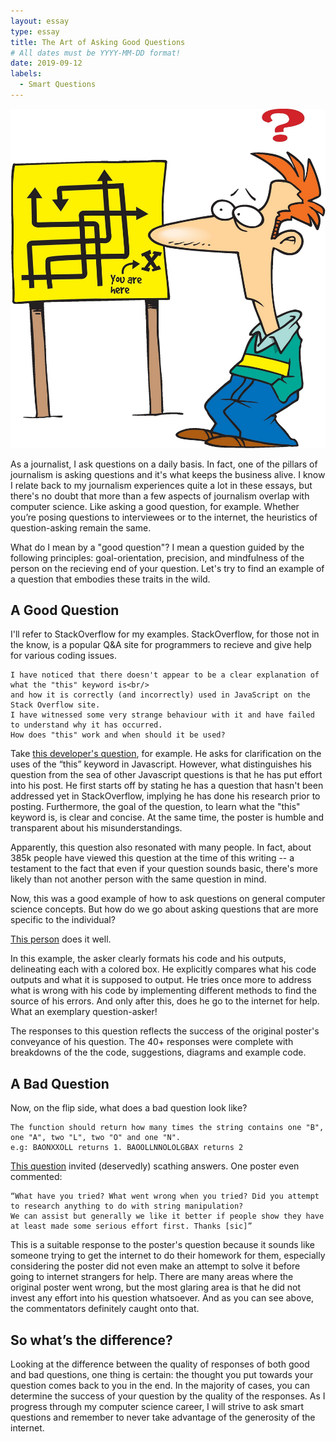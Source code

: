 ```yaml
---
layout: essay
type: essay
title: The Art of Asking Good Questions
# All dates must be YYYY-MM-DD format!
date: 2019-09-12
labels:
  - Smart Questions
---
```

<img class="ui medium left floated image" src="../images/Confused-Student-Clipart.jpg">

As a journalist, I ask questions on a daily basis. In fact, one of the pillars of journalism is asking questions and it's what keeps the business alive. I know I relate back to my journalism experiences quite a lot in these essays, but there's no doubt that more than a few aspects of journalism overlap with computer science. Like asking a good question, for example. Whether you’re posing questions to interviewees or to the internet, the heuristics of question-asking remain the same. 

What do I mean by a "good question"? I mean a question guided by the following principles: goal-orientation, precision, and mindfulness of the person on the recieving end of your question. Let's try to find an example of a question that embodies these traits in the wild.

## A Good Question 
I'll refer to StackOverflow for my examples. StackOverflow, for those not in the know, is a popular Q&A site for programmers to recieve and give help for various coding issues.

```
I have noticed that there doesn't appear to be a clear explanation of what the "this" keyword is<br/>
and how it is correctly (and incorrectly) used in JavaScript on the Stack Overflow site.
I have witnessed some very strange behaviour with it and have failed to understand why it has occurred.
How does "this" work and when should it be used?
```
Take <a href="https://stackoverflow.com/questions/3127429/how-does-the-this-keyword-work">this developer's question</a>, for example. He asks for clarification on the uses of the “this” keyword in Javascript. However, what distinguishes his question from the sea of other Javascript questions is that he has put effort into his post. He first starts off by stating he has a question that hasn't been addressed yet in StackOverflow, implying he has done his research prior to posting. Furthermore, the goal of the question, to learn what the "this" keyword is, is clear and concise. At the same time, the poster is humble and transparent about his misunderstandings.

Apparently, this question also resonated with many people. In fact, about 385k people have viewed this question at the time of this writing -- a testament to the fact that even if your question sounds basic, there's more likely than not another person with the same question in mind.

Now, this was a good example of how to ask questions on general computer science concepts. But how do we go about asking questions that are more specific to the individual?

<a href="https://stackoverflow.com/questions/750486/javascript-closure-inside-loops-simple-practical-example">This person</a> does it well.

In this example, the asker clearly formats his code and his outputs, delineating each with a colored box. He explicitly compares what his code outputs and what it is supposed to output. He tries once more to address what is wrong with his code by implementing different methods to find the source of his errors. And only after this, does he go to the internet for help. What an exemplary question-asker!

The responses to this question reflects the success of the original poster's conveyance of his question. The 40+ responses were complete with breakdowns of the the code, suggestions, diagrams and example code.

## A Bad Question

Now, on the flip side, what does a bad question look like?
```
The function should return how many times the string contains one "B", one "A", two "L", two "O" and one "N".
e.g: BAONXXOLL returns 1. BAOOLLNNOLOLGBAX returns 2
```
<a href="https://stackoverflow.com/questions/57915252/javascript-from-a-string-i-want-to-know-how-many-times-one-b-one-a-two">This question</a> invited (deservedly) scathing answers. One poster even commented:
```
“What have you tried? What went wrong when you tried? Did you attempt to research anything to do with string manipulation? 
We can assist but generally we like it better if people show they have at least made some serious effort first. Thanks [sic]”
```
This is a suitable response to the poster's question because it sounds like someone trying to get the internet to do their homework for them, especially considering the poster did not even make an attempt to solve it before going to internet strangers for help. There are many areas where the original poster went wrong, but the most glaring area is that he did not invest any effort into his question whatsoever. And as you can see above, the commentators definitely caught onto that.  

## So what’s the difference?

Looking at the difference between the quality of responses of both good and bad questions, one thing is certain: the thought you put towards your question comes back to you in the end. In the majority of cases, you can determine the success of your question by the quality of the responses. As I progress through my computer science career, I will strive to ask smart questions and remember to never take advantage of the generosity of the internet. 
